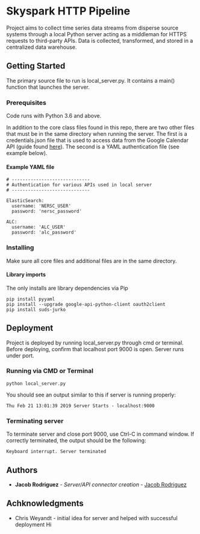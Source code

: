 # Skyspark HTTP Pipeline
Project aims to collect time series data streams from disperse source systems through a local Python server acting as a middleman for HTTPS requests to third-party APIs. Data is collected, transformed, and stored in a centralized data warehouse.

## Getting Started
The primary source file to run is local_server.py.
It contains a main() function that launches the server.

### Prerequisites
Code runs with Python 3.6 and above.

In addition to the core class files found in this repo, there are two other files that must be in the same directory when running the server. The first is a credentials.json file that is used to access data from the Google Calendar API (guide found [here](https://developers.google.com/calendar/quickstart/python)). The second is a YAML authentication file (see example below).

#### Example YAML file
```
# -----------------------------
# Authentication for various APIs used in local server
# -----------------------------

ElasticSearch:
  username: 'NERSC_USER'
  password: 'nersc_password'

ALC:
  username: 'ALC_USER'
  password: 'alc_password'
  ```
  
  ### Installing
  Make sure all core files and additional files are in the same directory.
  
  #### Library imports
  The only installs are library dependencies via Pip
  ```
  pip install pyyaml
  pip install --upgrade google-api-python-client oauth2client
  pip install suds-jurko
  ```
  
  ## Deployment
  Project is deployed by running local_server.py through cmd or terminal.
  Before deploying, confirm that localhost port 9000 is open. Server runs under port.
  ### Running via CMD or Terminal
  ```
  python local_server.py
  ```
  You should see an output similar to this if server is running properly:
  ```
  Thu Feb 21 13:01:39 2019 Server Starts - localhost:9000
  ```
  
  ### Terminating server
  To terminate server and close port 9000, use Ctrl-C in command window.
  If correctly terminated, the output should be the following:
  ```
  Keyboard interrupt. Server terminated
  ```
  
  ## Authors
  * **Jacob Rodriguez** - *Server/API connector creation* - [Jacob Rodriguez](https://github.com/JacobBRodriguez)
  
  ## Achknowledgments
  
  * Chris Weyandt - initial idea for server and helped with successful deployment
Hi
